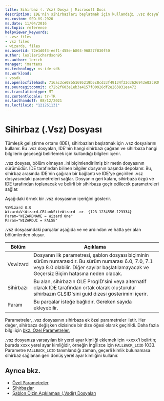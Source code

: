 ```yaml
---
title: Sihirbaz (. Vsz) Dosya | Microsoft Docs
description: IDE'nin sihirbazları başlatmak için kullandığı .vsz dosyaları hakkında bilgi öğrenin. Dosyalar hangi sihirbazın çağrıleceği ve sihirbaza nelerin geçeceği hakkında bilgi içerir.
ms.custom: SEO-VS-2020
ms.date: 11/04/2016
ms.topic: reference
helpviewer_keywords:
- .vsz files
- vsz files
- wizards, files
ms.assetid: 72e1d0f3-eef1-455e-b803-96827f030f50
author: leslierichardson95
ms.author: lerich
manager: jmartens
ms.technology: vs-ide-sdk
ms.workload:
- vssdk
ms.openlocfilehash: 716ac3ce08b51695219b5c8cd33f49134f33d3626943e02c939c7427920f6e87
ms.sourcegitcommit: c72b2f603e1eb3a4157f00926df2e263831ea472
ms.translationtype: MT
ms.contentlocale: tr-TR
ms.lasthandoff: 08/12/2021
ms.locfileid: "121261131"
---
```

# <a name="wizard-vsz-file"></a>Sihirbaz (.Vsz) Dosyası

Tümleşik geliştirme ortamı (IDE), sihirbazları başlatmak için .vsz dosyalarını kullanır. Bu .vsz dosyaları, IDE'nin hangi sihirbazı çağıran ve sihirbaza hangi bilgilerin geçeceği belirlemek için kullandığı bilgileri içerir.

.vsz dosyası, bölüm olmayan .ini biçimlendirilmiş bir metin dosyasının sürümüdür. IDE tarafından bilinen bilgiler dosyanın başında depolanır. Bu, sihirbaz arasında IDE'nin çağıran bir bağlantı ve IDE'ye geçirilen .vsz dosyasındaki parametreleri sağlar. Dosyanın geri kalanı, sihirbaza özgü ve IDE tarafından toplanacak ve belirli bir sihirbaza geçir edilecek parametreleri sağlar.

Aşağıdaki örnek bir .vsz dosyasının içeriğini gösterir.

```
VSWizard 8.0
Wizard=VsWizard.CBlankSiteWizard -or- {123-1234556-123334}
Param="WIZARDNAME = Wizard One"
Param="WIZARDUI = FALSE"
```

.vsz dosyasındaki parçalar aşağıda ve ve ardından ve hatta yer alan bölümlerden oluşur.

|Bölüm|Açıklama|
|----------|-----------------|
|Vswizard|Dosyanın ilk parametresi, şablon dosyası biçiminin sürüm numarasıdır. Bu sürüm numarası 6.0, 7.0, 7.1 veya 8.0 olabilir. Diğer sayılar başlatılamayacak ve Geçersiz Biçim hatasına neden olacak.|
|Sihirbazı|Bu alan, sihirbazın OLE ProgID'sini veya alternatif olarak IDE tarafından ortak olarak oluşturulur sihirbazın CLSID'sini guid dizesi gösterimini içerir.|
|Param|Bu parçalar isteğe bağlıdır. Gereken sayıda ekleyebilir.|

Parametreler, .vsz dosyasının sihirbaza ek özel parametreler iletir. Her değer, sihirbaza değişken dizisinde bir dize öğesi olarak geçirildi. Daha fazla bilgi için [bkz. Özel Parametreler.](../../extensibility/internals/custom-parameters.md)

.vsz dosyanıza varsayılan bir yerel ayar kimliği eklemek için =xxxx'i belirtin; burada xxxx yerel ayar kimliğidir, örneğin İngilizce için `FALLBACK_LCID` 1033. Parametre `FALLBACK_LCID` tanımlandığı zaman, geçerli kimlik bulunamasa sihirbaz sağlanan geri dönüş yerel ayar kimliğini kullanır.

## <a name="see-also"></a>Ayrıca bkz.

- [Özel Parametreler](../../extensibility/internals/custom-parameters.md)
- [Sihirbazlar](../../extensibility/internals/wizards.md)
- [Şablon Dizin Açıklaması (.Vsdir) Dosyaları](../../extensibility/internals/template-directory-description-dot-vsdir-files.md)
